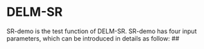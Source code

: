 # DELM-SR
SR-demo is the test function of DELM-SR. SR-demo has four input parameters, which can be introduced in details as follow:
    ## 
